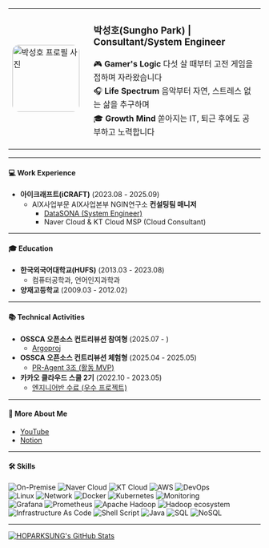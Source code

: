 <table>
  <tr>
    <td valign="middle" width="134">
      <img src="https://github.com/user-attachments/assets/bec1e4d0-1fa4-4ea7-9a90-a969da98b922" alt="박성호 프로필 사진" width="134" style="border-radius: 10%; display: block;"/>
    </td>
    <td valign="middle" style="padding-left: 20px;">
      <h3><strong>박성호(Sungho Park)</strong> | Consultant/System Engineer</h3>
      <ul style="list-style-type: none; padding-left: 0; margin-top: 10px; line-height: 1.7;">
        <li>🎮 <strong>Gamer's Logic</strong> 다섯 살 때부터 고전 게임을 접하며 자라왔습니다</li>
        <li>🎧 <strong>Life Spectrum</strong> 음악부터 자연, 스트레스 없는 삶을 추구하며</li>
        <li>🎓 <strong>Growth Mind</strong> 쏟아지는 IT, 퇴근 후에도 공부하고 노력합니다</li>
      </ul>
      </td>
  </tr>
</table>

---

#### 💻 Work Experience
* **아이크래프트(iCRAFT)** (2023.08 - 2025.09)
    * AIX사업부문 AIX사업본부 NGIN연구소 **컨설팅팀 매니저**
      * [DataSONA (System Engineer)](https://datasona.co.kr/)
      * Naver Cloud & KT Cloud MSP (Cloud Consultant)

---
#### 🎓 Education
* **한국외국어대학교(HUFS)** (2013.03 - 2023.08)
  * 컴퓨터공학과, 언어인지과학과
* **양재고등학교** (2009.03 - 2012.02)

---
#### 📚 Technical Activities
* **OSSCA 오픈소스 컨트리뷰션 참여형** (2025.07 - )
    * [Argoproj](https://sunghothegamebird.notion.site/Argoproj-2262ec95ce92800bbf71ebb539b7f061)
* **OSSCA 오픈소스 컨트리뷰션 체험형** (2025.04 - 2025.05)
    * [PR-Agent 3조 (활동 MVP)](https://sunghothegamebird.notion.site/PR-Agnet-1d92ec95ce928080a5abeb2e03b5247d)
* **카카오 클라우드 스쿨 2기** (2022.10 - 2023.05)
    * [엔지니어반 수료 (우수 프로젝트)](https://sunghothegamebird.notion.site/e5004a81cd4140ff81f6a05952b2768b)

---

#### 🔗 More About Me
* [YouTube](https://www.youtube.com/@sunghothegamebird)
* [Notion](https://sunghothegamebird.notion.site/33c89efcaea5408190aa630c883f1347)

---

#### 🛠️ Skills
<p align="left">
  <img src="https://img.shields.io/badge/On--Premise-333333?style=for-the-badge&logo=serverfault&logoColor=white" alt="On-Premise">
  <img src="https://img.shields.io/badge/Naver%20Cloud-03C75A?style=for-the-badge&logo=naver&logoColor=white" alt="Naver Cloud">
  <img src="https://img.shields.io/badge/KT%20Cloud-ED1C24?style=for-the-badge&logo=kt&logoColor=white" alt="KT Cloud">
  <img src="https://img.shields.io/badge/AWS-232F3E?style=for-the-badge&logo=amazonaws&logoColor=white" alt="AWS">
  <img src="https://img.shields.io/badge/DevOps-5A6772?style=for-the-badge&logo=azuredevops&logoColor=white" alt="DevOps">
  <br>
  <img src="https://img.shields.io/badge/Linux-FCC624?style=for-the-badge&logo=linux&logoColor=black" alt="Linux">
  <img src="https://img.shields.io/badge/Network-4E83C3?style=for-the-badge&logo=serverfault&logoColor=white" alt="Network">
  <img src="https://img.shields.io/badge/Docker-2496ED?style=for-the-badge&logo=docker&logoColor=white" alt="Docker">
  <img src="https://img.shields.io/badge/Kubernetes-326CE5?style=for-the-badge&logo=kubernetes&logoColor=white" alt="Kubernetes">
  <img src="https://img.shields.io/badge/Monitoring-7E4F98?style=for-the-badge&logo=looker&logoColor=white" alt="Monitoring">
  <br>
  <img src="https://img.shields.io/badge/Grafana-F46800?style=for-the-badge&logo=grafana&logoColor=white" alt="Grafana">
  <img src="https://img.shields.io/badge/Prometheus-E6522C?style=for-the-badge&logo=prometheus&logoColor=white" alt="Prometheus">
  <img src="https://img.shields.io/badge/Apache%20Hadoop-66CCFF?style=for-the-badge&logo=apachehadoop&logoColor=black" alt="Apache Hadoop">
  <img src="https://img.shields.io/badge/Hadoop%20Ecosystem-FFD700?style=for-the-badge&logo=apache&logoColor=black" alt="Hadoop ecosystem">
  <br>
  <img src="https://img.shields.io/badge/Infrastructure%20As%20Code-CB171E?style=for-the-badge&logo=yaml&logoColor=white" alt="Infrastructure As Code">
  <img src="https://img.shields.io/badge/Shell%20Script-4EAA25?style=for-the-badge&logo=gnubash&logoColor=white" alt="Shell Script">
  <img src="https://img.shields.io/badge/Java-ED8B00?style=for-the-badge&logo=openjdk&logoColor=white" alt="Java">
  <img src="https://img.shields.io/badge/SQL-003545?style=for-the-badge&logo=mariadb&logoColor=white" alt="SQL">
  <img src="https://img.shields.io/badge/NoSQL-4EA94B?style=for-the-badge&logo=mongodb&logoColor=white" alt="NoSQL">
</p>

---

[![HOPARKSUNG's GitHub Stats](https://github-readme-stats.vercel.app/api?username=HOPARKSUNG&show_icons=true&theme=radical&count_private=true&include_all_commits=true&hide_rank=true)](https://github.com/anuraghazra/github-readme-stats)
